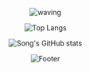
<div align="center">
  
![waving](https://capsule-render.vercel.app/api?type=waving&height=300&text=go%20easy%20on%20NG!&fontAlign=50&fontAlignY=40&color=gradient&desc=송가연)

  
![Top Langs](https://github-readme-stats.vercel.app/api/top-langs/?username=goeasyonng&layout=compact&custom_title=My&nbsp;Language&nbsp;&bg_color=30,f7cac9,92a8d1&title_color=fff&text_color=fff&height=30)

  
![Song's GitHub stats](https://github-readme-stats.vercel.app/api?username=goeasyonng&count_private=true&custom_title=Song's&nbsp;github&nbsp;&bg_color=30,92a8d1,f7cac9&title_color=fff&text_color=fff) 
  
  
![Footer](https://capsule-render.vercel.app/api?type=waving&color=gradient&height=200&section=footer)
  
 </div>
  
